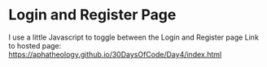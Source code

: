# Login and Register Page
I use a little Javascript to toggle between the Login and Register page
Link to hosted page: https://aphatheology.github.io/30DaysOfCode/Day4/index.html
